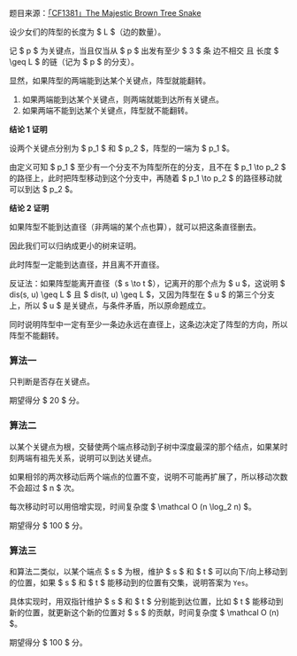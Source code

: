 题目来源：[「CF1381」The Majestic Brown Tree Snake](https://codeforces.com/contest/1381/problem/D)  

设少女们的阵型的长度为 $ L $（边的数量）。  

记 $ p $ 为关键点，当且仅当从 $ p $ 出发有至少 $ 3 $ 条 边不相交 且 长度 $ \geq L $ 的链（记为 $ p $ 的分支）。  

显然，如果阵型的两端能到达某个关键点，阵型就能翻转。  

1. 如果两端能到达某个关键点，则两端就能到达所有关键点。  
2. 如果两端不能到达某个关键点，阵型就不能翻转。  

**结论 1 证明**  

设两个关键点分别为 $ p_1 $ 和 $ p_2 $，阵型的一端为 $ p_1 $。  

由定义可知 $ p_1 $ 至少有一个分支不为阵型所在的分支，且不在 $ p_1 \to p_2 $ 的路径上，此时把阵型移动到这个分支中，再随着 $ p_1 \to p_2 $ 的路径移动就可以到达 $ p_2 $。  

**结论 2 证明**  

如果阵型不能到达直径（非两端的某个点也算），就可以把这条直径删去。  

因此我们可以归纳成更小的树来证明。  

此时阵型一定能到达直径，并且离不开直径。  

反证法：如果阵型能离开直径（$ s \to t $），记离开的那个点为 $ u $，这说明 $ dis(s, u) \geq L $ 且 $ dis(t, u) \geq L $，又因为阵型在 $ u $ 的第三个分支上，所以 $ u $ 是关键点，与条件矛盾，所以原命题成立。  

同时说明阵型中一定有至少一条边永远在直径上，这条边决定了阵型的方向，所以阵型不能翻转。  

### 算法一

只判断是否存在关键点。  

期望得分 $ 20 $ 分。  

### 算法二

以某个关键点为根，交替使两个端点移动到子树中深度最深的那个结点，如果某时刻两端有祖先关系，说明可以到达关键点。  

如果相邻的两次移动后两个端点的位置不变，说明不可能再扩展了，所以移动次数不会超过 $ n $ 次。  

每次移动时可以用倍增实现，时间复杂度 $ \mathcal O (n \log_2 n) $。  

期望得分 $ 100 $ 分。  

### 算法三

和算法二类似，以某个端点 $ s $ 为根，维护 $ s $ 和 $ t $ 可以向下/向上移动到的位置，如果 $ s $ 和 $ t $ 能移动到的位置有交集，说明答案为 `Yes`。  

具体实现时，用双指针维护 $ s $ 和 $ t $ 分别能到达位置，比如 $ t $ 能移动到新的位置，就更新这个新的位置对 $ s $ 的贡献，时间复杂度 $ \mathcal O (n) $。  

期望得分 $ 100 $ 分。  
